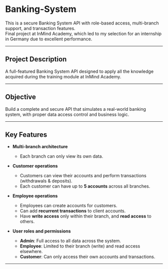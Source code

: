 # Banking-System

This is a secure Banking System API with role-based access, multi-branch support, and transaction features.  
Final project at InMind Academy, which led to my selection for an internship in Germany due to excellent performance.

---

##  Project Description

A full-featured Banking System API designed to apply all the knowledge acquired during the training module at InMind Academy.

---

##  Objective

Build a complete and secure API that simulates a real-world banking system, with proper data access control and business logic.

---

##  Key Features

- **Multi-branch architecture**
  - Each branch can only view its own data.

- **Customer operations**
  - Customers can view their accounts and perform transactions (withdrawals & deposits).
  - Each customer can have up to **5 accounts** across all branches.

- **Employee operations**
  - Employees can create accounts for customers.
  - Can add **recurrent transactions** to client accounts.
  - Have **write access** only within their branch, and **read access** to others.

- **User roles and permissions**
  - **Admin**: Full access to all data across the system.
  - **Employee**: Limited to their branch (write) and read access elsewhere.
  - **Customer**: Can only access their own accounts and transactions.

---